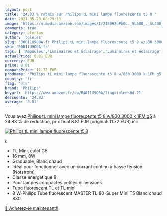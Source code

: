 ```yaml
---
layout: post
title: '24.83 % rabais sur Philips tL mini lampe fluorescente t5 8 '
date: 2021-05-20 08:29:13
image: 'https://m.media-amazon.com/images/I/21B09ZoPb0L._SL500_._SL400_.jpg'
comments: true
category: ofertas
author: 'tole.es'
slug: 'B0011U9O0A-fr Philips tL mini lampe fluorescente t5 8 w/830 3000 k 1FM g5'
sku: 'B0011U9O0A-fr'
tags: [ 'Ampoules','Luminaires et Éclairage','Luminaires et éclairage','Tubes fluorescents','philips', ]
actualPrice: 8.81 EUR
currency: EUR
price: 8.81
comparePrice: 11.72 EUR
prodname: 'Philips tL mini lampe fluorescente t5 8 w/830 3000 k 1FM g5'
country: 'fr'
flag: '🇫🇷'
brand: 'Philips'
buyurl: 'https://www.amazon.fr/dp/B0011U9O0A/?tag=tolees0d-21'
descuento: '24.83'
average: '8.81'
---
```


Vous avez [Philips tL mini lampe fluorescente t5 8 w/830 3000 k 1FM g5](https://www.amazon.fr/dp/B0011U9O0A/?tag=tolees0d-21)  à  24.83 % de réduction, prix final  8.81 EUR (original: 11.72 EUR) ici:

[![Philips tL mini lampe fluorescente t5 8 ](https://m.media-amazon.com/images/I/21B09ZoPb0L._SL500_._SL400_.jpg)](https://www.amazon.fr/dp/B0011U9O0A/?tag=tolees0d-21)

ℹ️:

- TL Mini, culot G5
- 16 mm, 8W
- Graduable, Blanc chaud
- Idéal pour fonctionner avec un courant continu à basse tension (Notstrom)
- Classe énergétique B
- Pour lampes compactes petites dimensions
- Tube fluorescent TL et TL mini
- 8 W-Philips Tube fluorescent MASTER TL 80-Super Mini T5 Blanc chaud 830

[🛒 Achetez-le maintenant!!](https://www.amazon.fr/dp/B0011U9O0A/?tag=tolees0d-21)
